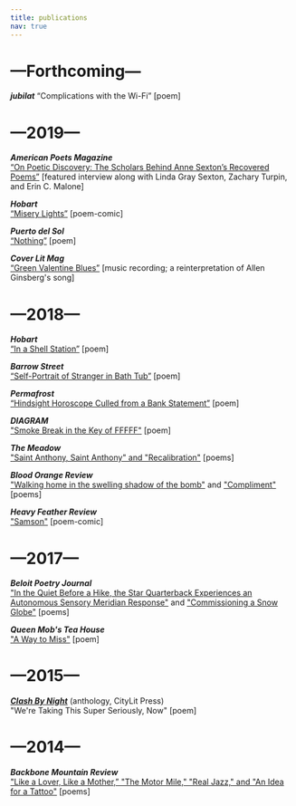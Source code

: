 ```yaml
---
title: publications
nav: true
---
```


# —Forthcoming—

***jubilat***
“Complications with the Wi-Fi” [poem]

# —2019—

***American Poets Magazine***  
[“On Poetic Discovery: The Scholars Behind Anne Sexton’s Recovered Poems”](https://www.poets.org/american-poets-magazine/table-contents-spring-summer-2019) [featured interview along with Linda Gray Sexton, Zachary Turpin, and Erin C. Malone]

***Hobart***  
[“Misery Lights”](http://www.hobartpulp.com/web_features/misery-lights) [poem-comic]

***Puerto del Sol***  
[“Nothing”](https://www.puertodelsol.org/print) [poem]

***Cover Lit Mag***  
[“Green Valentine Blues”](https://www.coverlitmag.com/green-valentine-blues-corey-oglesby) [music recording; a reinterpretation of Allen Ginsberg's song]

# —2018—

***Hobart***  
[“In a Shell Station”](http://www.hobartpulp.com/web_features/in-a-shell-station) [poem]

***Barrow Street***  
[“Self-Portrait of Stranger in Bath Tub”](http://barrowstreet.org/press/journal/) [poem]

***Permafrost***  
[“Hindsight Horoscope Culled from a Bank Statement”](https://permafrostmag.uaf.edu/summerplaylist2018/hindsight-horoscope-culled-from-a-bank-statement/) [poem]

***DIAGRAM***  
["Smoke Break in the Key of FFFFF"](https://thediagram.com/18_2/oglesby.html) [poem]

***The Meadow***  
["Saint Anthony, Saint Anthony" and "Recalibration"](http://www.tmcc.edu/flipbook/meadow/2018/17/) [poems]

***Blood Orange Review***  
["Walking home in the swelling shadow of the bomb"](http://bloodorangereview.com/coreyoglesby/walking-home-in-the-swelling-shadow-of-the-bomb/) and ["Compliment"](http://bloodorangereview.com/coreyoglesby/compliment/) [poems]

***Heavy Feather Review***   
["Samson"](https://heavyfeatherreview.org/2018/08/09/oglesby/) [poem-comic]

# —2017—	

***Beloit Poetry Journal***  
["In the Quiet Before a Hike, the Star Quarterback 	Experiences an Autonomous Sensory Meridian Response"](https://global-uploads.webflow.com/59c2da476a389000016bfa13/5bce331dd1a50f302bdd78b8_V67N2p009.pdf) and ["Commissioning a Snow Globe"](https://global-uploads.webflow.com/59c2da476a389000016bfa13/5bcf710536ad48df5769c29b_V67N2p008.pdf) [poems]

***Queen Mob's Tea House***  
["A Way to Miss"](https://queenmobs.com/2017/06/poem-corey-oglesby/) [poem]
 
# —2015—

[***Clash By Night***](https://www.amazon.com/Clash-Night-Gerry-LaFemina/dp/1936328178/ref=sr_1_1?ie=UTF8&qid=1435166232&sr=8-1&keywords=Clash+by+Night+Wilhelm) (anthology, CityLit Press)   
"We're Taking This Super Seriously, Now" [poem]

# —2014—   
***Backbone Mountain Review***  
["Like a Lover, Like a Mother,” "The Motor Mile," "Real Jazz," and "An Idea for a Tattoo"](https://backbonemountainreview.files.wordpress.com/2014/03/backbone_mr_2014_sm.pdf) [poems]

